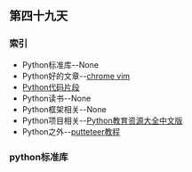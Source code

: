 ## 第四十九天
### 索引
- Python标准库--None
- Python好的文章--[chrome vim](chrome-extension://ihlenndgcmojhcghmfjfneahoeklbjjh/pages/mappings.html)
- [Python代码片段](day49.py)
- Python读书--None
- Python框架相关--None
- Python项目相关--[Python教育资源大全中文版](https://github.com/wwj718/awesome-python-in-education-zh)
- Python之外--[putteteer教程](https://www.yuque.com/imhelloworld/share-day/xug9av)
### python标准库 [](https://pymotw.com/3/black/index.html)
